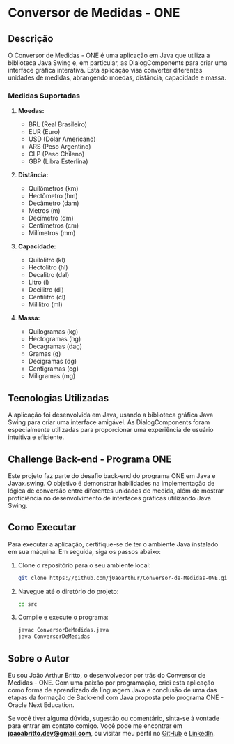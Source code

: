 # Conversor de Medidas - ONE

## Descrição

O Conversor de Medidas - ONE é uma aplicação em Java que utiliza a biblioteca Java Swing e, em particular, as DialogComponents para criar uma interface gráfica interativa. Esta aplicação visa converter diferentes unidades de medidas, abrangendo moedas, distância, capacidade e massa.

### Medidas Suportadas

1. **Moedas:**
   - BRL (Real Brasileiro)
   - EUR (Euro)
   - USD (Dólar Americano)
   - ARS (Peso Argentino)
   - CLP (Peso Chileno)
   - GBP (Libra Esterlina)

2. **Distância:**
   - Quilômetros (km)
   - Hectômetro (hm)
   - Decâmetro (dam)
   - Metros (m)
   - Decímetro (dm)
   - Centímetros (cm)
   - Milímetros (mm)

3. **Capacidade:**
   - Quilolitro (kl)
   - Hectolitro (hl)
   - Decalitro (dal)
   - Litro (l)
   - Decilitro (dl)
   - Centilitro (cl)
   - Mililitro (ml)

4. **Massa:**
   - Quilogramas (kg)
   - Hectogramas (hg)
   - Decagramas (dag)
   - Gramas (g)
   - Decigramas (dg)
   - Centigramas (cg)
   - Miligramas (mg)

## Tecnologias Utilizadas

A aplicação foi desenvolvida em Java, usando a biblioteca gráfica Java Swing para criar uma interface amigável. As DialogComponents foram especialmente utilizadas para proporcionar uma experiência de usuário intuitiva e eficiente.

## Challenge Back-end - Programa ONE

Este projeto faz parte do desafio back-end do programa ONE em Java e Javax.swing. O objetivo é demonstrar habilidades na implementação de lógica de conversão entre diferentes unidades de medida, além de mostrar proficiência no desenvolvimento de interfaces gráficas utilizando Java Swing.

## Como Executar

Para executar a aplicação, certifique-se de ter o ambiente Java instalado em sua máquina. Em seguida, siga os passos abaixo:

1. Clone o repositório para o seu ambiente local:

   ```bash
   git clone https://github.com/j0aoarthur/Conversor-de-Medidas-ONE.git

2. Navegue até o diretório do projeto:

   ```bash
   cd src
   ```

3. Compile e execute o programa:

   ```bash
   javac ConversorDeMedidas.java
   java ConversorDeMedidas
   ``` 

## Sobre o Autor

Eu sou João Arthur Britto, o desenvolvedor por trás do Conversor de Medidas - ONE. Com uma paixão por programação, criei esta aplicação como forma de aprendizado da linguagem Java e conclusão de uma das etapas da formação de Back-end com Java proposta pelo programa ONE - Oracle Next Education.

Se você tiver alguma dúvida, sugestão ou comentário, sinta-se à vontade para entrar em contato comigo. Você pode me encontrar em <b>joaoabritto.dev@gmail.com</b>, ou visitar meu perfil no [GitHub](https://github.com/j0aoarthur) e [LinkedIn](https://www.linkedin.com/in/joao-arthur-britto).
